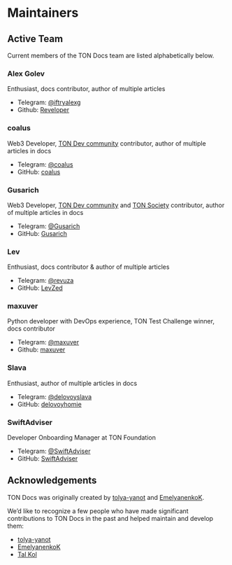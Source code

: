 # Maintainers


## Active Team

Current members of the TON Docs team are listed alphabetically below.

### Alex Golev

Enthusiast, docs contributor, author of multiple articles

* Telegram: [@iftryalexg](https://t.me/iftryalexg)
* Github: [Reveloper](https://github.com/Reveloper)

### coalus

Web3 Developer, [TON Dev community](https://github.com/ton-community) contributor, author of multiple articles in docs

* Telegram: [@coalus](https://t.me/coalus)
* GitHub: [coalus](https://github.com/coalus)

### Gusarich

Web3 Developer, [TON Dev community](https://github.com/ton-community) and [TON Society](https://github.com/ton-society) contributor, author of multiple articles in docs

* Telegram: [@Gusarich](https://t.me/Gusarich)
* GitHub: [Gusarich](https://github.com/Gusarich)

### Lev

Enthusiast, docs contributor & author of multiple articles

* Telegram: [@revuza](https://t.me/revuza)
* GitHub: [LevZed](https://github.com/LevZed)

### maxuver

Python developer with DevOps experience, TON Test Challenge winner, docs contributor

* Telegram: [@maxuver](https://t.me/maxuver)
* Github: [maxuver](https://github.com/maxuver)

### Slava

Enthusiast, author of multiple articles in docs

* Telegram: [@delovoyslava](https://t.me/delovoyslava)
* GitHub: [delovoyhomie](https://github.com/delovoyhomie)

### SwiftAdviser

Developer Onboarding Manager at TON Foundation

* Telegram: [@SwiftAdviser](https://t.me/SwiftAdviser)
* GitHub: [SwiftAdviser](https://github.com/SwiftAdviser)

## Acknowledgements

TON Docs was originally created by [tolya-yanot](https://github.com/tolya-yanot) and [EmelyanenkoK](https://github.com/EmelyanenkoK).

We’d like to recognize a few people who have made significant contributions to TON Docs in the past and helped maintain and develop them:

- [tolya-yanot](https://github.com/tolya-yanot)
- [EmelyanenkoK](https://github.com/EmelyanenkoK)
- [Tal Kol](https://github.com/talkol)
